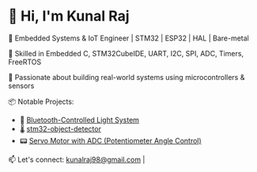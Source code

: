 # 👋 Hi, I'm Kunal Raj

🚀 Embedded Systems & IoT Engineer | STM32 | ESP32 | HAL | Bare-metal

🔧 Skilled in Embedded C, STM32CubeIDE, UART, I2C, SPI, ADC, Timers, FreeRTOS

🌟 Passionate about building real-world systems using microcontrollers & sensors

📦 Notable Projects:
- 🔌 [Bluetooth-Controlled Light System](https://github.com/KunalRaj007/stm32-bluetooth-relay-oled)
- 🌡️ [stm32-object-detector]([https://github.com/...](https://github.com/KunalRaj007/stm32-object-detector))
- 📟 [Servo Motor with ADC (Potentiometer Angle Control)]([https://github.com/...](https://github.com/KunalRaj007/stm32-servo-potentiometer))

📫 Let's connect: kunalraj98@gmail.com | 

